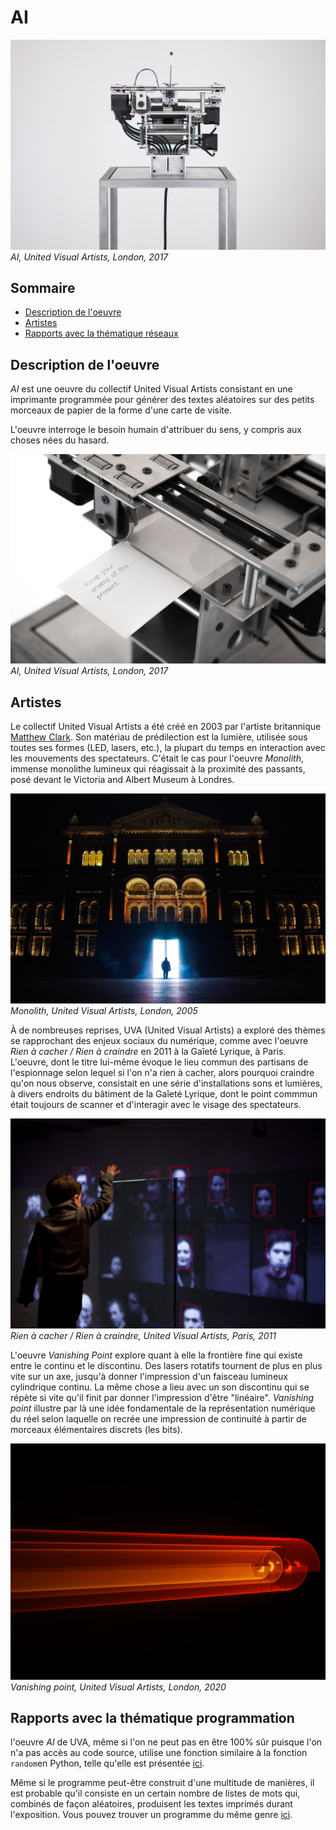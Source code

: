 # AI

![img](media/ai.jpg)
*AI, United Visual Artists, London, 2017*

## Sommaire

- [Description de l'oeuvre](#description-de-l-oeuvre)
- [Artistes](#artistes)
- [Rapports avec la thématique réseaux](#rapports-avec-la-thématique-réseaux)

## Description de l'oeuvre 

*AI* est une oeuvre du collectif United Visual Artists consistant en une imprimante programmée pour générer des textes aléatoires sur des petits morceaux de papier de la forme d'une carte de visite. 

L'oeuvre interroge le besoin humain d'attribuer du sens, y compris aux choses nées du hasard.

![img](media/ai_2.jpg)
*AI, United Visual Artists, London, 2017*

## Artistes

Le collectif United Visual Artists a été créé en 2003 par l'artiste britannique [Matthew Clark](https://www.instagram.com/matt_clark_uva/?hl=en). Son matériau de prédilection est la lumière, utilisée sous toutes ses formes (LED, lasers, etc.), la plupart du temps en interaction avec les mouvements des spectateurs. C'était le cas pour l'oeuvre *Monolith*, immense monolithe lumineux qui réagissait à la proximité des passants, posé devant le Victoria and Albert Museum à Londres. 

![Monolith](media/monolith01.jpg)
*Monolith, United Visual Artists, London, 2005*

À de nombreuses reprises, UVA (United Visual Artists) a exploré des thèmes se rapprochant des enjeux sociaux du numérique, comme avec l'oeuvre *Rien à cacher / Rien à craindre* en 2011 à la Gaîeté Lyrique, à Paris. L'oeuvre, dont le titre lui-même évoque le lieu commun des partisans de l'espionnage selon lequel si l'on n'a rien à cacher, alors pourquoi craindre qu'on nous observe, consistait en une série d'installations sons et lumières, à divers endroits du bâtiment de la Gaîeté Lyrique, dont le point commmun était toujours de scanner et d'interagir avec le visage des spectateurs. 

![Rien à cacher](media/rienacacher.jpg)
*Rien à cacher / Rien à craindre, United Visual Artists, Paris, 2011*

L'oeuvre *Vanishing Point* explore quant à elle la frontière fine qui existe entre le continu et le discontinu. Des lasers rotatifs tournent de plus en plus vite sur un axe, jusqu'à donner l'impression d'un faisceau lumineux cylindrique continu. La même chose a lieu avec un son discontinu qui se répète si vite qu'il finit par donner l'impression d'être "linéaire". *Vanishing point* illustre par là une idée fondamentale de la représentation numérique du réel selon laquelle on recrée une impression de continuité à partir de morceaux élémentaires discrets (les bits). 

![Vanishing point](media/vanishingpoint.png)
*Vanishing point, United Visual Artists, London, 2020*

## Rapports avec la thématique programmation

l'oeuvre *AI* de UVA, même si l'on ne peut pas en être 100% sûr puisque l'on n'a pas accès au code source, utilise une fonction similaire à la fonction `random`en Python, telle qu'elle est présentée [ici](https://dev-apprendre.modulo-info.ch/prog1/randomiser.html).

Même si le programme peut-être construit d'une multitude de manières, il est probable qu'il consiste en un certain nombre de listes de mots qui, combinés de façon aléatoires, produisent les textes imprimés durant l'exposition. Vous pouvez trouver un programme du même genre [ici](https://dev-apprendre.modulo-info.ch/projets/art_absurde.html).





